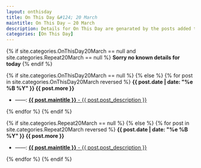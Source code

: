 ```yaml
---
layout: onthisday
title: On This Day &#124; 20 March
maintitle: On This Day — 20 March
description: Details for On This Day are genarated by the posts added to the website so the content is subject to changes/updates over time.
categories: [On This Day]
---
```


{% if site.categories.OnThisDay20March == null and site.categories.Repeat20March == null %}
<strong>Sorry no known details for today</strong>
{% endif %}

{% if site.categories.OnThisDay20March == null %}
{% else %}
{% for post in site.categories.OnThisDay20March reversed %}
<strong>{{ post.date | date: "%e %B %Y" }} {{ post.more }}</strong>
<ul>
<li> ——: <a href="{{ post.url }}"><strong>{{ post.maintitle }}</strong> - {{ post.post_description }}</a></li>
</ul>
{% endfor %}
{% endif %}

{% if site.categories.Repeat20March == null %}
{% else %}
{% for post in site.categories.Repeat20March reversed %}
<strong>{{ post.date | date: "%e %B %Y" }} {{ post.more }}</strong>
<ul>
<li> ——: <a href="{{ post.url }}"><strong>{{ post.maintitle }}</strong> - {{ post.post_description }}</a></li>
</ul>
{% endfor %}
{% endif %}
